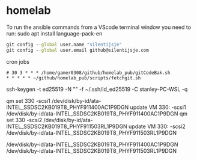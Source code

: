 # homelab
To run the ansible commands from a VScode terminal window you need to run: sudo apt install language-pack-en

```cmd
git config --global user.name "silentijsje"
git config --global user.email github@silentijsje.com
```

cron jobs
```
# 30 3 * * * /home/gamer0308/github/homelab_pub/gitCodeBak.sh
* * * * * ~/github/homelab_pub/scripts/fetchgit.sh
```

ssh-keygen -t ed25519 -N "" -f ~/.ssh/id_ed25519 -C stanley-PC-WSL -q

qm set 330 -scsi1 /dev/disk/by-id/ata-INTEL_SSDSC2KB019T8_PHYF911400AC1P9DGN
update VM 330: -scsi1 /dev/disk/by-id/ata-INTEL_SSDSC2KB019T8_PHYF911400AC1P9DGN
qm set 330 -scsi2 /dev/disk/by-id/ata-INTEL_SSDSC2KB019T8_PHYF911503RL1P9DGN
update VM 330: -scsi2 /dev/disk/by-id/ata-INTEL_SSDSC2KB019T8_PHYF911503RL1P9DGN

/dev/disk/by-id/ata-INTEL_SSDSC2KB019T8_PHYF911400AC1P9DGN
/dev/disk/by-id/ata-INTEL_SSDSC2KB019T8_PHYF911503RL1P9DGN